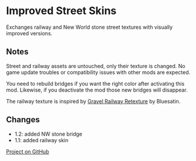 # Improved Street Skins

Exchanges railway and New World stone street textures with visually improved versions.

## Notes

Street and railway assets are untouched, only their texture is changed.
No game update troubles or compatibility issues with other mods are expected.

You need to rebuild bridges if you want the right color after activating this mod.
Likewise, if you deactivate the mod those new bridges will disappear.

The railway texture is inspired by [Gravel Railway Retexture](https://www.nexusmods.com/anno1800/mods/391) by Bluesatin.

## Changes

- 1.2: added NW stone bridge
- 1.1: added railway skin

[Project on GitHub](https://github.com/jakobharder/anno-1800-jakobs-mods)
